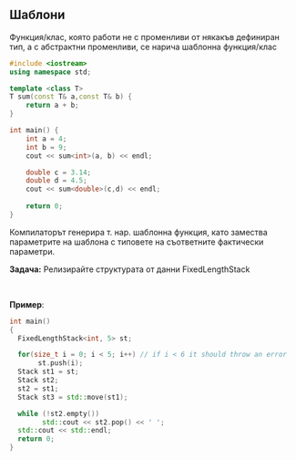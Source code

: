 ## Шаблони
Функция/клас, която работи не с променливи от някакъв дефиниран тип, а с абстрактни променливи, се нарича шаблонна функция/клас
```c++
#include <iostream>
using namespace std;

template <class T>
T sum(const T& a,const T& b) {
    return a + b;
}

int main() {
    int a = 4;
    int b = 9;
    cout << sum<int>(a, b) << endl;

    double c = 3.14;
    double d = 4.5;
    cout << sum<double>(c,d) << endl;
	
    return 0;
}
```
Компилаторът генерира т. нар. шаблонна функция, като замества параметрите на шаблона с типовете на съответните фактически параметри.

**Задача:**
Релизирайте структурата от данни FixedLengthStack

<br />

**Пример**:
 ```c++
int main()
{
   FixedLengthStack<int, 5> st;

   for(size_t i = 0; i < 5; i++) // if i < 6 it should throw an error
        st.push(i);
   Stack st1 = st;
   Stack st2;
   st2 = st1;
   Stack st3 = std::move(st1);

   while (!st2.empty())
         std::cout << st2.pop() << ' ';
   std::cout << std::endl;
   return 0;
}
 ```
